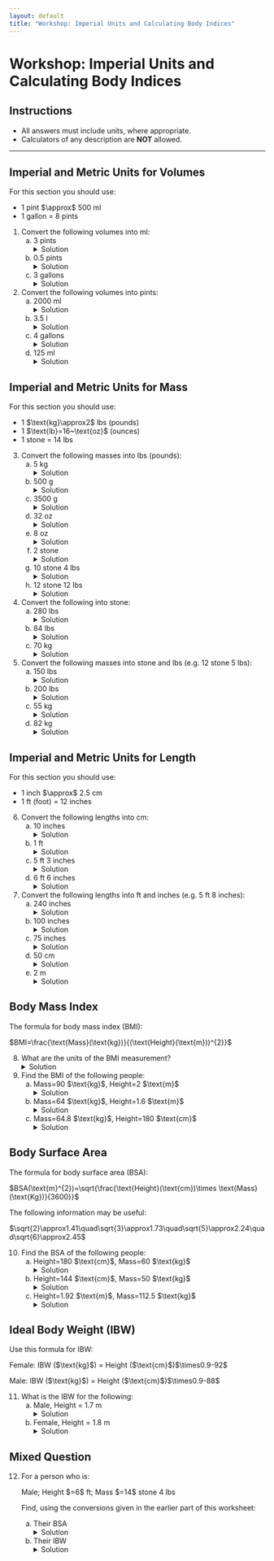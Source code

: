 ```yaml
---
layout: default
title: "Workshop: Imperial Units and Calculating Body Indices"
---
```


<h1>Workshop: Imperial Units and Calculating Body Indices</h1>

<div class="instructions">
    <h2>Instructions</h2>
    <ul>
        <li>All answers must include units, where appropriate.</li>
        <li>Calculators of any description are <strong>NOT</strong> allowed.</li>
    </ul>
</div>

<hr>

<h2>Imperial and Metric Units for Volumes</h2>
<p>For this section you should use:</p>
<ul>
    <li>1 pint $\approx$ 500 ml</li>
    <li>1 gallon = 8 pints</li>
</ul>
<ol>
    <li>Convert the following volumes into ml:
        <ol type="a">
            <li>3 pints
                <details class="solution-details">
                    <summary>Solution</summary>
                    <div class="solution-content">
                        <p>$3~\text{pints} \times 500~\text{ml/pint} = \textbf{1500 ml}$</p>
                    </div>
                </details>
            </li>
            <li>0.5 pints
                <details class="solution-details">
                    <summary>Solution</summary>
                    <div class="solution-content">
                        <p>$0.5~\text{pints} \times 500~\text{ml/pint} = \textbf{250 ml}$</p>
                    </div>
                </details>
            </li>
            <li>3 gallons
                <details class="solution-details">
                    <summary>Solution</summary>
                    <div class="solution-content">
                        <p>$3~\text{gallons} \times 8~\text{pints/gallon} \times 500~\text{ml/pint} = \textbf{12000 ml}$</p>
                    </div>
                </details>
            </li>
        </ol>
    </li>
    <li>Convert the following volumes into pints:
        <ol type="a">
            <li>2000 ml
                <details class="solution-details">
                    <summary>Solution</summary>
                    <div class="solution-content">
                        <p>$2000~\text{ml} \div 500~\text{ml/pint} = \textbf{4 pints}$</p>
                    </div>
                </details>
            </li>
            <li>3.5 l
                <details class="solution-details">
                    <summary>Solution</summary>
                    <div class="solution-content">
                        <p>$3.5~\text{l} = 3500~\text{ml}$</p>
                        <p>$3500~\text{ml} \div 500~\text{ml/pint} = \textbf{7 pints}$</p>
                    </div>
                </details>
            </li>
            <li>4 gallons
                <details class="solution-details">
                    <summary>Solution</summary>
                    <div class="solution-content">
                        <p>$4~\text{gallons} \times 8~\text{pints/gallon} = \textbf{32 pints}$</p>
                    </div>
                </details>
            </li>
            <li>125 ml
                <details class="solution-details">
                    <summary>Solution</summary>
                    <div class="solution-content">
                        <p>$125~\text{ml} \div 500~\text{ml/pint} = \textbf{0.25 pints}$</p>
                    </div>
                </details>
            </li>
        </ol>
    </li>
</ol>

<h2>Imperial and Metric Units for Mass</h2>
<p>For this section you should use:</p>
<ul>
    <li>1 $\text{kg}\approx2$ lbs (pounds)</li>
    <li>1 $\text{lb}=16~\text{oz}$ (ounces)</li>
    <li>1 stone = 14 lbs</li>
</ul>
<ol start="3">
    <li>Convert the following masses into lbs (pounds):
        <ol type="a">
            <li>5 kg
                <details class="solution-details">
                    <summary>Solution</summary>
                    <div class="solution-content">
                        <p>$5~\text{kg} \times 2~\text{lbs/kg} = \textbf{10 lbs}$</p>
                    </div>
                </details>
            </li>
            <li>500 g
                <details class="solution-details">
                    <summary>Solution</summary>
                    <div class="solution-content">
                        <p>$500~\text{g} = 0.5~\text{kg}$</p>
                        <p>$0.5~\text{kg} \times 2~\text{lbs/kg} = \textbf{1 lb}$</p>
                    </div>
                </details>
            </li>
            <li>3500 g
                <details class="solution-details">
                    <summary>Solution</summary>
                    <div class="solution-content">
                        <p>$3500~\text{g} = 3.5~\text{kg}$</p>
                        <p>$3.5~\text{kg} \times 2~\text{lbs/kg} = \textbf{7 lbs}$</p>
                    </div>
                </details>
            </li>
            <li>32 oz
                <details class="solution-details">
                    <summary>Solution</summary>
                    <div class="solution-content">
                        <p>$32~\text{oz} \div 16~\text{oz/lb} = \textbf{2 lbs}$</p>
                    </div>
                </details>
            </li>
            <li>8 oz
                <details class="solution-details">
                    <summary>Solution</summary>
                    <div class="solution-content">
                        <p>$8~\text{oz} \div 16~\text{oz/lb} = \textbf{0.5 lbs}$</p>
                    </div>
                </details>
            </li>
            <li>2 stone
                <details class="solution-details">
                    <summary>Solution</summary>
                    <div class="solution-content">
                        <p>$2~\text{stone} \times 14~\text{lbs/stone} = \textbf{28 lbs}$</p>
                    </div>
                </details>
            </li>
            <li>10 stone 4 lbs
                <details class="solution-details">
                    <summary>Solution</summary>
                    <div class="solution-content">
                        <p>$(10~\text{stone} \times 14~\text{lbs/stone}) + 4~\text{lbs} = 140~\text{lbs} + 4~\text{lbs} = \textbf{144 lbs}$</p>
                    </div>
                </details>
            </li>
            <li>12 stone 12 lbs
                <details class="solution-details">
                    <summary>Solution</summary>
                    <div class="solution-content">
                        <p>$(12~\text{stone} \times 14~\text{lbs/stone}) + 12~\text{lbs} = 168~\text{lbs} + 12~\text{lbs} = \textbf{180 lbs}$</p>
                    </div>
                </details>
            </li>
        </ol>
    </li>
    <li>Convert the following into stone:
        <ol type="a">
            <li>280 lbs
                <details class="solution-details">
                    <summary>Solution</summary>
                    <div class="solution-content">
                        <p>$280~\text{lbs} \div 14~\text{lbs/stone} = \textbf{20 stone}$</p>
                    </div>
                </details>
            </li>
            <li>84 lbs
                <details class="solution-details">
                    <summary>Solution</summary>
                    <div class="solution-content">
                        <p>$84~\text{lbs} \div 14~\text{lbs/stone} = \textbf{6 stone}$</p>
                    </div>
                </details>
            </li>
            <li>70 kg
                <details class="solution-details">
                    <summary>Solution</summary>
                    <div class="solution-content">
                        <p>$70~\text{kg} \times 2~\text{lbs/kg} = 140~\text{lbs}$</p>
                        <p>$140~\text{lbs} \div 14~\text{lbs/stone} = \textbf{10 stone}$</p>
                    </div>
                </details>
            </li>
        </ol>
    </li>
    <li>Convert the following masses into stone and lbs (e.g. 12 stone 5 lbs):
        <ol type="a">
            <li>150 lbs
                <details class="solution-details">
                    <summary>Solution</summary>
                    <div class="solution-content">
                        <p>$150~\text{lbs} \div 14 = 10$ remainder $10~\text{lbs}$</p>
                        <p>So, $\textbf{10 stone 10 lbs}$</p>
                    </div>
                </details>
            </li>
            <li>200 lbs
                <details class="solution-details">
                    <summary>Solution</summary>
                    <div class="solution-content">
                        <p>$200~\text{lbs} \div 14 = 14$ remainder $4~\text{lbs}$</p>
                        <p>So, $\textbf{14 stone 4 lbs}$</p>
                    </div>
                </details>
            </li>
            <li>55 kg
                <details class="solution-details">
                    <summary>Solution</summary>
                    <div class="solution-content">
                        <p>$55~\text{kg} \times 2~\text{lbs/kg} = 110~\text{lbs}$</p>
                        <p>$110~\text{lbs} \div 14 = 7$ remainder $12~\text{lbs}$</p>
                        <p>So, $\textbf{7 stone 12 lbs}$</p>
                    </div>
                </details>
            </li>
            <li>82 kg
                <details class="solution-details">
                    <summary>Solution</summary>
                    <div class="solution-content">
                        <p>$82~\text{kg} \times 2~\text{lbs/kg} = 164~\text{lbs}$</p>
                        <p>$164~\text{lbs} \div 14 = 11$ remainder $10~\text{lbs}$</p>
                        <p>So, $\textbf{11 stone 10 lbs}$</p>
                    </div>
                </details>
            </li>
        </ol>
    </li>
</ol>

<h2>Imperial and Metric Units for Length</h2>
<p>For this section you should use:</p>
<ul>
    <li>1 inch $\approx$ 2.5 cm</li>
    <li>1 ft (foot) = 12 inches</li>
</ul>
<ol start="6">
    <li>Convert the following lengths into cm:
        <ol type="a">
            <li>10 inches
                <details class="solution-details">
                    <summary>Solution</summary>
                    <div class="solution-content">
                        <p>$10~\text{inches} \times 2.5~\text{cm/inch} = \textbf{25 cm}$</p>
                    </div>
                </details>
            </li>
            <li>1 ft
                <details class="solution-details">
                    <summary>Solution</summary>
                    <div class="solution-content">
                        <p>$1~\text{ft} = 12~\text{inches}$</p>
                        <p>$12~\text{inches} \times 2.5~\text{cm/inch} = \textbf{30 cm}$</p>
                    </div>
                </details>
            </li>
            <li>5 ft 3 inches
                <details class="solution-details">
                    <summary>Solution</summary>
                    <div class="solution-content">
                        <p>$5~\text{ft} = 60~\text{inches}$</p>
                        <p>$(60+3)~\text{inches} = 63~\text{inches}$</p>
                        <p>$63~\text{inches} \times 2.5~\text{cm/inch} = \textbf{157.5 cm}$</p>
                    </div>
                </details>
            </li>
            <li>6 ft 6 inches
                <details class="solution-details">
                    <summary>Solution</summary>
                    <div class="solution-content">
                        <p>$6~\text{ft} = 72~\text{inches}$</p>
                        <p>$(72+6)~\text{inches} = 78~\text{inches}$</p>
                        <p>$78~\text{inches} \times 2.5~\text{cm/inch} = \textbf{195 cm}$</p>
                    </div>
                </details>
            </li>
        </ol>
    </li>
    <li>Convert the following lengths into ft and inches (e.g. 5 ft 8 inches):
        <ol type="a">
            <li>240 inches
                <details class="solution-details">
                    <summary>Solution</summary>
                    <div class="solution-content">
                        <p>$240~\text{inches} \div 12~\text{inches/ft} = \textbf{20 ft 0 in}$</p>
                    </div>
                </details>
            </li>
            <li>100 inches
                <details class="solution-details">
                    <summary>Solution</summary>
                    <div class="solution-content">
                        <p>$100~\text{inches} \div 12~\text{inches/ft} = 8$ remainder $4~\text{inches}$</p>
                        <p>So, $\textbf{8 ft 4 in}$</p>
                    </div>
                </details>
            </li>
            <li>75 inches
                <details class="solution-details">
                    <summary>Solution</summary>
                    <div class="solution-content">
                        <p>$75~\text{inches} \div 12~\text{inches/ft} = 6$ remainder $3~\text{inches}$</p>
                        <p>So, $\textbf{6 ft 3 in}$</p>
                    </div>
                </details>
            </li>
            <li>50 cm
                <details class="solution-details">
                    <summary>Solution</summary>
                    <div class="solution-content">
                        <p>$50~\text{cm} \div 2.5~\text{cm/inch} = 20~\text{inches}$</p>
                        <p>$20~\text{inches} \div 12~\text{inches/ft} = 1$ remainder $8~\text{inches}$</p>
                        <p>So, $\textbf{1 ft 8 in}$</p>
                    </div>
                </details>
            </li>
            <li>2 m
                <details class="solution-details">
                    <summary>Solution</summary>
                    <div class="solution-content">
                        <p>$2~\text{m} = 200~\text{cm}$</p>
                        <p>$200~\text{cm} \div 2.5~\text{cm/inch} = 80~\text{inches}$</p>
                        <p>$80~\text{inches} \div 12~\text{inches/ft} = 6$ remainder $8~\text{inches}$</p>
                        <p>So, $\textbf{6 ft 8 in}$</p>
                    </div>
                </details>
            </li>
        </ol>
    </li>
</ol>

<h2>Body Mass Index</h2>
<p>The formula for body mass index (BMI):</p>
<p class="centered-formula">$BMI=\frac{\text{Mass}(\text{kg})}{(\text{Height}(\text{m}))^{2}}$</p>
<ol start="8">
    <li>What are the units of the BMI measurement?
        <details class="solution-details">
            <summary>Solution</summary>
            <div class="solution-content">
                <p>Units are $\textbf{$\text{kg}/\text{m}^{2}$}$</p>
            </div>
        </details>
    </li>
    <li>Find the BMI of the following people:
        <ol type="a">
            <li>Mass=90 $\text{kg}$, Height=2 $\text{m}$
                <details class="solution-details">
                    <summary>Solution</summary>
                    <div class="solution-content">
                        <p>$BMI = \frac{90~\text{kg}}{(2~\text{m})^{2}} = \frac{90}{4}~\text{kg}/\text{m}^{2} = \textbf{22.5 kg/m}^2$</p>
                    </div>
                </details>
            </li>
            <li>Mass=64 $\text{kg}$, Height=1.6 $\text{m}$
                <details class="solution-details">
                    <summary>Solution</summary>
                    <div class="solution-content">
                        <p>$BMI = \frac{64~\text{kg}}{(1.6~\text{m})^{2}} = \frac{64}{2.56}~\text{kg}/\text{m}^{2} = \textbf{25 kg/m}^2$</p>
                    </div>
                </details>
            </li>
            <li>Mass=64.8 $\text{kg}$, Height=180 $\text{cm}$
                <details class="solution-details">
                    <summary>Solution</summary>
                    <div class="solution-content">
                        <p>$180~\text{cm} = 1.8~\text{m}$</p>
                        <p>$BMI = \frac{64.8~\text{kg}}{(1.8~\text{m})^{2}} = \frac{64.8}{3.24}~\text{kg}/\text{m}^{2} = \textbf{20 kg/m}^2$</p>
                    </div>
                </details>
            </li>
        </ol>
    </li>
</ol>

<h2>Body Surface Area</h2>
<p>The formula for body surface area (BSA):</p>
<p class="centered-formula">$BSA(\text{m}^{2})=\sqrt{\frac{\text{Height}(\text{cm})\times \text{Mass}(\text{Kg})}{3600}}$</p>
<p>The following information may be useful:</p>
<p class="centered-formula">$\sqrt{2}\approx1.41\quad\sqrt{3}\approx1.73\quad\sqrt{5}\approx2.24\quad\sqrt{6}\approx2.45$</p>
<ol start="10">
    <li>Find the BSA of the following people:
        <ol type="a">
            <li>Height=180 $\text{cm}$, Mass=60 $\text{kg}$
                <details class="solution-details">
                    <summary>Solution</summary>
                    <div class="solution-content">
                        <p>$BSA = \sqrt{\frac{180 \times 60}{3600}}$</p>
                        <p>$\implies \sqrt{\frac{18 \times 6}{36}}$</p>
                        <p>$\implies \sqrt{\frac{1 \times 6}{2}}$</p>
                        <p>$\implies \sqrt{3} \approx \textbf{1.73 m}^2$</p>
                    </div>
                </details>
            </li>
            <li>Height=144 $\text{cm}$, Mass=50 $\text{kg}$
                <details class="solution-details">
                    <summary>Solution</summary>
                    <div class="solution-content">
                        <p>$BSA = \sqrt{\frac{144 \times 50}{3600}} = \sqrt{\frac{144 \times 1}{72}} = \sqrt{2} \approx \textbf{1.41 m}^2$</p>
                    </div>
                </details>
            </li>
            <li>Height=1.92 $\text{m}$, Mass=112.5 $\text{kg}$
                <details class="solution-details">
                    <summary>Solution</summary>
                    <div class="solution-content">
                        <p>$1.92~\text{m} = 192~\text{cm}$</p>
                        <p>$BSA = \sqrt{\frac{192 \times 112.5}{3600}} = \sqrt{\frac{4 \times 112.5}{75}} = \sqrt{\frac{450}{75}} = \sqrt{6} \approx \textbf{2.45 m}^2$</p>
                    </div>
                </details>
            </li>
        </ol>
    </li>
</ol>

<h2>Ideal Body Weight (IBW)</h2>
<p>Use this formula for IBW:</p>
<p class="centered-formula">Female: IBW ($\text{kg}$) = Height ($\text{cm}$)$\times0.9-92$</p>
<p class="centered-formula">Male: IBW ($\text{kg}$) = Height ($\text{cm}$)$\times0.9-88$</p>
<ol start="11">
    <li>What is the IBW for the following:
        <ol type="a">
            <li>Male, Height = 1.7 m
                <details class="solution-details">
                    <summary>Solution</summary>
                    <div class="solution-content">
                        <p>$1.7~\text{m} = 170~\text{cm}$</p>
                        <p>$\text{IBW} = (170~\text{cm} \times 0.9) - 88 = 153 - 88 = \textbf{65 kg}$</p>
                    </div>
                </details>
            </li>
            <li>Female, Height = 1.8 m
                <details class="solution-details">
                    <summary>Solution</summary>
                    <div class="solution-content">
                        <p>$1.8~\text{m} = 180~\text{cm}$</p>
                        <p>$\text{IBW} = (180~\text{cm} \times 0.9) - 92 = 162 - 92 = \textbf{70 kg}$</p>
                    </div>
                </details>
            </li>
        </ol>
    </li>
</ol>

<h2>Mixed Question</h2>
<ol start="12">
    <li>For a person who is:
        <p>Male; Height $=6$ ft; Mass $=14$ stone 4 lbs</p>
        <p>Find, using the conversions given in the earlier part of this worksheet:</p>
        <ol type="a">
            <li>Their BSA
                <details class="solution-details">
                    <summary>Solution</summary>
                    <div class="solution-content">
                        <p>Height in cm: $6~\text{ft} = 72~\text{inches}$, $72~\text{inches} \times 2.5~\text{cm/inch} = 180~\text{cm}$</p>
                        <p>Mass in kg: $14~\text{stone}~4~\text{lbs} = (14 \times 14) + 4 = 196 + 4 = 200~\text{lbs}$</p>
                        <p>$200~\text{lbs} / 2~\text{lbs/kg} = 100~\text{kg}$</p>
                        <p>$BSA = \sqrt{\frac{180~\text{cm} \times 100~\text{kg}}{3600}} = \sqrt{\frac{180 \times 1}{36}} = \sqrt{5} \approx \textbf{2.24 m}^2$</p>
                    </div>
                </details>
            </li>
            <li>Their IBW
                <details class="solution-details">
                    <summary>Solution</summary>
                    <div class="solution-content">
                        <p>Height in cm: $6~\text{ft} = 180~\text{cm}$ (from part a)</p>
                        <p>Male IBW = Height ($\text{cm}$)$\times0.9-88 = (180~\text{cm} \times 0.9) - 88 = 162 - 88 = \textbf{74 kg}$</p>
                    </div>
                </details>
            </li>
        </ol>
    </li>
</ol>
